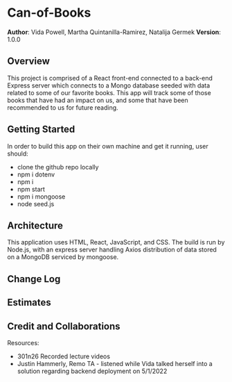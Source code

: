 # Can-of-Books
**Author**: Vida Powell, Martha Quintanilla-Ramirez, Natalija Germek
**Version**: 1.0.0 

## Overview
This project is comprised of a React front-end connected to a back-end Express server which connects to a Mongo database seeded with data related to some of our favorite books. This app will track some of those books that have had an impact on us, and some that have been recommended to us for future reading.

## Getting Started
In order to build this app on their own machine and get it running, user should:
* clone the github repo locally
* npm i dotenv
* npm i 
* npm start
* npm i mongoose
* node seed.js


<!-- UPDATE: This would be things like npm i, npm start, changing any .env variables, etc.-->

## Architecture
This application uses HTML, React, JavaScript, and CSS. The build is run by Node.js, with an express server handling Axios distribution of data stored on a MongoDB serviced by mongoose. 

## Change Log
<!-- Use this area to document the iterative changes made to your application as each feature is successfully
implemented. Use time stamps. Here's an example:
01-01-2001 4:59pm - Application now has a fully-functional express server, with a GET route for the location
resource. -->

## Estimates
<!-- See below -->

## Credit and Collaborations
Resources:
* 301n26 Recorded lecture videos
* Justin Hammerly, Remo TA - listened while Vida talked herself into a solution regarding backend deployment on 5/1/2022
